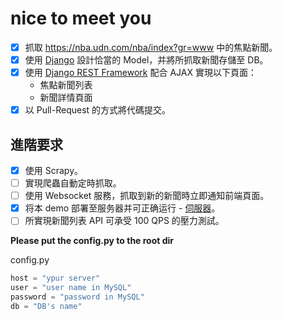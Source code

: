 # nice to meet you
- [X] 抓取 https://nba.udn.com/nba/index?gr=www 中的焦點新聞。
- [X] 使用 [Django](https://www.djangoproject.com/) 設計恰當的 Model，并將所抓取新聞存儲至 DB。
- [X] 使用 [Django REST Framework](http://www.django-rest-framework.org/) 配合 AJAX 實現以下頁面：
	 * 焦點新聞列表
	 * 新聞詳情頁面
- [X] 以 Pull-Request 的方式將代碼提交。
	
## 進階要求
- [X] 使用 Scrapy。
- [ ] 實現爬蟲自動定時抓取。
- [ ] 使用 Websocket 服務，抓取到新的新聞時立即通知前端頁面。
- [X] 将本 demo 部署至服务器并可正确运行 - [伺服器](http://140.138.150.47:8000/showNews/)。
- [ ] 所實現新聞列表 API 可承受 100 QPS 的壓力測試。

**Please put the config.py to the root dir**

config.py

```python
host = "ypur server"
user = "user name in MySQL"
password = "password in MySQL"
db = "DB's name"
```

